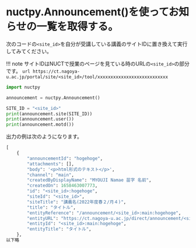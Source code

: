 # nuctpy.Announcement()を使ってお知らせの一覧を取得する。

次のコードの`<site_id>`を自分が受講している講義のサイトIDに置き換えて実行してみてください。

!!! note
    サイトIDはNUCTで授業のページを見ている時のURLの`<site_id>`の部分です。
    ```url
    https://ct.nagoya-u.ac.jp/portal/site/<site_id>/tool/xxxxxxxxxxxxxxxxxxxxxxxxxxx
    ```

```python
import nuctpy

announcement = nuctpy.Announcement()

SITE_ID = "<site_id>"
print(announcement.site(SITE_ID))
print(announcement.user())
print(announcement.motd())
```

出力の例は次のようになります。

```python
[
    {
        "announcementId": "hogehoge",
        "attachments": [],
        "body": '<p>html形式のテキスト</p>',
        "channel": "main",
        "createdByDisplayName": "MYOUJI Namae 苗字 名前",
        "createdOn": 1658463007773,
        "id": "<site_id>:hogehoge",
        "siteId": "<site_id>",
        "siteTitle": "講義名(2022年度春２/月４)",
        "title": "タイトル",
        "entityReference": "/announcement/<site_id>:main:hogehoge",
        "entityURL": "https://ct.nagoya-u.ac.jp/direct/announcement/<site_id>:main:hogehoge",
        "entityId": "<site_id>:main:hogehoge",
        "entityTitle": "タイトル",
    },
以下略
```
